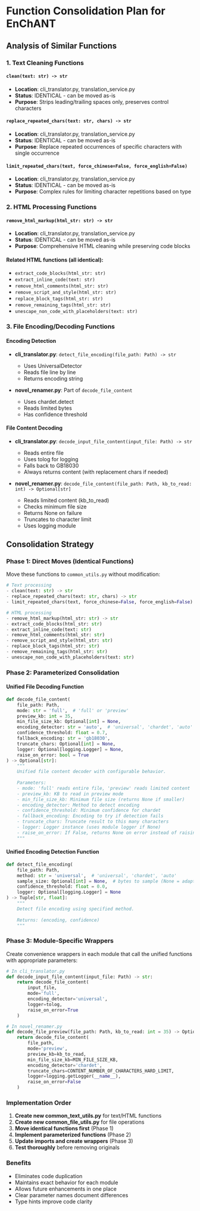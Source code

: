 # Function Consolidation Plan for EnChANT

## Analysis of Similar Functions

### 1. Text Cleaning Functions

#### `clean(text: str) -> str`
- **Location**: cli_translator.py, translation_service.py
- **Status**: IDENTICAL - can be moved as-is
- **Purpose**: Strips leading/trailing spaces only, preserves control characters

#### `replace_repeated_chars(text: str, chars) -> str`
- **Location**: cli_translator.py, translation_service.py
- **Status**: IDENTICAL - can be moved as-is
- **Purpose**: Replace repeated occurrences of specific characters with single occurrence

#### `limit_repeated_chars(text, force_chinese=False, force_english=False)`
- **Location**: cli_translator.py, translation_service.py
- **Status**: IDENTICAL - can be moved as-is
- **Purpose**: Complex rules for limiting character repetitions based on type

### 2. HTML Processing Functions

#### `remove_html_markup(html_str: str) -> str`
- **Location**: cli_translator.py, translation_service.py
- **Status**: IDENTICAL - can be moved as-is
- **Purpose**: Comprehensive HTML cleaning while preserving code blocks

#### Related HTML functions (all identical):
- `extract_code_blocks(html_str: str)`
- `extract_inline_code(text: str)`
- `remove_html_comments(html_str: str)`
- `remove_script_and_style(html_str: str)`
- `replace_block_tags(html_str: str)`
- `remove_remaining_tags(html_str: str)`
- `unescape_non_code_with_placeholders(text: str)`

### 3. File Encoding/Decoding Functions

#### Encoding Detection
- **cli_translator.py**: `detect_file_encoding(file_path: Path) -> str`
  - Uses UniversalDetector
  - Reads file line by line
  - Returns encoding string

- **novel_renamer.py**: Part of `decode_file_content`
  - Uses chardet.detect
  - Reads limited bytes
  - Has confidence threshold

#### File Content Decoding
- **cli_translator.py**: `decode_input_file_content(input_file: Path) -> str`
  - Reads entire file
  - Uses tolog for logging
  - Falls back to GB18030
  - Always returns content (with replacement chars if needed)

- **novel_renamer.py**: `decode_file_content(file_path: Path, kb_to_read: int) -> Optional[str]`
  - Reads limited content (kb_to_read)
  - Checks minimum file size
  - Returns None on failure
  - Truncates to character limit
  - Uses logging module

## Consolidation Strategy

### Phase 1: Direct Moves (Identical Functions)

Move these functions to `common_utils.py` without modification:
```python
# Text processing
- clean(text: str) -> str
- replace_repeated_chars(text: str, chars) -> str
- limit_repeated_chars(text, force_chinese=False, force_english=False)

# HTML processing
- remove_html_markup(html_str: str) -> str
- extract_code_blocks(html_str: str)
- extract_inline_code(text: str)
- remove_html_comments(html_str: str)
- remove_script_and_style(html_str: str)
- replace_block_tags(html_str: str)
- remove_remaining_tags(html_str: str)
- unescape_non_code_with_placeholders(text: str)
```

### Phase 2: Parameterized Consolidation

#### Unified File Decoding Function
```python
def decode_file_content(
    file_path: Path,
    mode: str = 'full',  # 'full' or 'preview'
    preview_kb: int = 35,
    min_file_size_kb: Optional[int] = None,
    encoding_detector: str = 'auto',  # 'universal', 'chardet', 'auto'
    confidence_threshold: float = 0.7,
    fallback_encoding: str = 'gb18030',
    truncate_chars: Optional[int] = None,
    logger: Optional[logging.Logger] = None,
    raise_on_error: bool = True
) -> Optional[str]:
    """
    Unified file content decoder with configurable behavior.
    
    Parameters:
    - mode: 'full' reads entire file, 'preview' reads limited content
    - preview_kb: KB to read in preview mode
    - min_file_size_kb: Minimum file size (returns None if smaller)
    - encoding_detector: Method to detect encoding
    - confidence_threshold: Minimum confidence for chardet
    - fallback_encoding: Encoding to try if detection fails
    - truncate_chars: Truncate result to this many characters
    - logger: Logger instance (uses module logger if None)
    - raise_on_error: If False, returns None on error instead of raising
    """
```

#### Unified Encoding Detection Function
```python
def detect_file_encoding(
    file_path: Path,
    method: str = 'universal',  # 'universal', 'chardet', 'auto'
    sample_size: Optional[int] = None,  # bytes to sample (None = adaptive)
    confidence_threshold: float = 0.0,
    logger: Optional[logging.Logger] = None
) -> Tuple[str, float]:
    """
    Detect file encoding using specified method.
    
    Returns: (encoding, confidence)
    """
```

### Phase 3: Module-Specific Wrappers

Create convenience wrappers in each module that call the unified functions with appropriate parameters:

```python
# In cli_translator.py
def decode_input_file_content(input_file: Path) -> str:
    return decode_file_content(
        input_file,
        mode='full',
        encoding_detector='universal',
        logger=tolog,
        raise_on_error=True
    )

# In novel_renamer.py  
def decode_file_preview(file_path: Path, kb_to_read: int = 35) -> Optional[str]:
    return decode_file_content(
        file_path,
        mode='preview',
        preview_kb=kb_to_read,
        min_file_size_kb=MIN_FILE_SIZE_KB,
        encoding_detector='chardet',
        truncate_chars=CONTENT_NUMBER_OF_CHARACTERS_HARD_LIMIT,
        logger=logging.getLogger(__name__),
        raise_on_error=False
    )
```

### Implementation Order

1. **Create new common_text_utils.py** for text/HTML functions
2. **Create new common_file_utils.py** for file operations
3. **Move identical functions first** (Phase 1)
4. **Implement parameterized functions** (Phase 2)
5. **Update imports and create wrappers** (Phase 3)
6. **Test thoroughly** before removing originals

### Benefits

- Eliminates code duplication
- Maintains exact behavior for each module
- Allows future enhancements in one place
- Clear parameter names document differences
- Type hints improve code clarity